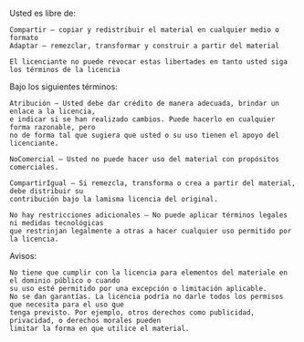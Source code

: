 
Usted es libre de:

    Compartir — copiar y redistribuir el material en cualquier medio o formato
    Adaptar — remezclar, transformar y construir a partir del material

    El licenciante no puede revocar estas libertades en tanto usted siga los términos de la licencia

Bajo los siguientes términos:

    Atribución — Usted debe dar crédito de manera adecuada, brindar un enlace a la licencia, 
    e indicar si se han realizado cambios. Puede hacerlo en cualquier forma razonable, pero 
    no de forma tal que sugiera que usted o su uso tienen el apoyo del licenciante.

    NoComercial — Usted no puede hacer uso del material con propósitos comerciales.

    CompartirIgual — Si remezcla, transforma o crea a partir del material, debe distribuir su 
    contribución bajo la lamisma licencia del original.

    No hay restricciones adicionales — No puede aplicar términos legales ni medidas tecnológicas 
    que restrinjan legalmente a otras a hacer cualquier uso permitido por la licencia.

Avisos:

    No tiene que cumplir con la licencia para elementos del materiale en el dominio público o cuando 
    su uso esté permitido por una excepción o limitación aplicable.
    No se dan garantías. La licencia podría no darle todos los permisos que necesita para el uso que 
    tenga previsto. Por ejemplo, otros derechos como publicidad, privacidad, o derechos morales pueden 
    limitar la forma en que utilice el material.

